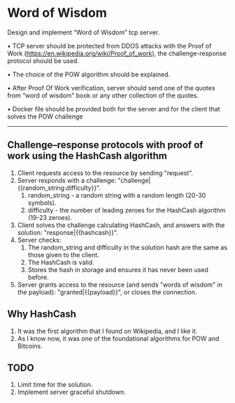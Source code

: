 # Word of Wisdom

Design and implement “Word of Wisdom” tcp server.

• TCP server should be protected from DDOS attacks with the Proof of Work (https://en.wikipedia.org/wiki/Proof_of_work), the challenge-response protocol should be used.

• The choice of the POW algorithm should be explained.

• After Proof Of Work verification, server should send one of the quotes from “word of wisdom” book or any other collection of the quotes.

• Docker file should be provided both for the server and for the client that solves the POW challenge

---
## Challenge–response protocols with proof of work using the HashCash algorithm

1. Client requests access to the resource by sending "request".
2. Server responds with a challenge: "challenge|{{random_string:difficulty}}".
   1. random_string - a random string with a random length (20-30 symbols).
   2. difficulty - the number of leading zeroes for the HashCash algorithm (19-23 zeroes).
3. Client solves the challenge calculating HashCash, and answers with the solution: "response|{{hashcash}}".
4. Server checks:
   1. The random_string and difficulty in the solution hash are the same as those given to the client.
   2. The HashCash is valid.
   3. Stores the hash in storage and ensures it has never been used before.
5. Server grants access to the resource (and sends "words of wisdom" in the payload): "granted|{{payload}}", or closes the connection.

## Why HashCash

1. It was the first algorithm that I found on Wikipedia, and I like it.
2. As I know now, it was one of the foundational algorithms for POW and Bitcoins.

## TODO

1. Limit time for the solution.
2. Implement server graceful shutdown.
